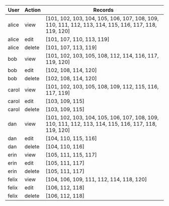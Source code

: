 | User   | Action | Records                  |
|--------|--------|--------------------------|
| alice | view   | [101, 102, 103, 104, 105, 106, 107, 108, 109, 110, 111, 112, 113, 114, 115, 116, 117, 118, 119, 120] |
| alice | edit   | [101, 107, 110, 113, 119] |
| alice | delete   | [101, 107, 113, 119] |
| bob | view   | [101, 102, 103, 105, 108, 112, 114, 116, 117, 119, 120] |
| bob | edit   | [102, 108, 114, 120] |
| bob | delete   | [102, 108, 114, 120] |
| carol | view   | [101, 102, 103, 105, 108, 109, 112, 115, 116, 117, 119] |
| carol | edit   | [103, 109, 115] |
| carol | delete   | [103, 109, 115] |
| dan | view   | [101, 102, 103, 104, 105, 106, 107, 108, 109, 110, 111, 112, 113, 114, 115, 116, 117, 118, 119, 120] |
| dan | edit   | [104, 110, 115, 116] |
| dan | delete   | [104, 110, 116] |
| erin | view   | [105, 111, 115, 117] |
| erin | edit   | [105, 111, 117] |
| erin | delete   | [105, 111, 117] |
| felix | view   | [104, 106, 109, 111, 112, 114, 118, 120] |
| felix | edit   | [106, 112, 118] |
| felix | delete   | [106, 112, 118] |